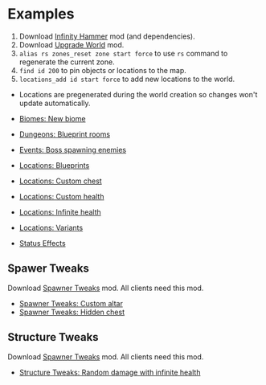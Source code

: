 # Examples

1. Download [Infinity Hammer](https://valheim.thunderstore.io/package/JereKuusela/Infinity_Hammer/) mod (and dependencies).
2. Download [Upgrade World](https://valheim.thunderstore.io/package/JereKuusela/Upgrade_World/) mod.
3. `alias rs zones_reset zone start force` to use `rs` command to regenerate the current zone.
4. `find id 200` to pin objects or locations to the map.
5. `locations_add id start force` to add new locations to the world.

- Locations are pregenerated during the world creation so changes won't update automatically.

- [Biomes: New biome](./biomes_new_biome.md)
- [Dungeons: Blueprint rooms](./dungeons_blueprint_rooms.md)
- [Events: Boss spawning enemies](./events_boss_spawning_enemies.md)
- [Locations: Blueprints](./locations_blueprints.md)
- [Locations: Custom chest](./locations_custom_chest.md)
- [Locations: Custom health](./locations_custom_health.md)
- [Locations: Infinite health](./locations_infinite_health.md)
- [Locations: Variants](./locations_variants.md)
- [Status Effects](./examples_status.md)

## Spawer Tweaks

Download [Spawner Tweaks](https://valheim.thunderstore.io/package/AzuRe/SpawnerTweaks/) mod. All clients need this mod.

- [Spawner Tweaks: Custom altar](./st_custom_altar.md)
- [Spawner Tweaks: Hidden chest](./st_hidden_chest.md)

## Structure Tweaks

Download [Spawner Tweaks](https://valheim.thunderstore.io/package/JereKuusela/StructureTweaks/) mod. All clients need this mod.

- [Structure Tweaks: Random damage with infinite health](./st_random_damage_with_infinite_health.md)

